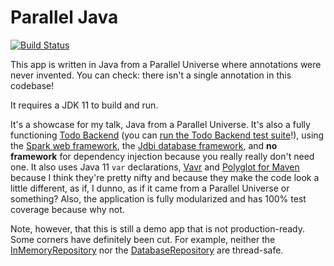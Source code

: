 # Parallel Java

[![Build Status](https://img.shields.io/travis/jqno/paralleljava.svg?style=plastic)](https://travis-ci.org/jqno/paralleljava)

This app is written in Java from a Parallel Universe where annotations were never invented. You can check: there isn't a single annotation in this codebase!

It requires a JDK 11 to build and run.

It's a showcase for my talk, Java from a Parallel Universe. It's also a fully functioning [Todo Backend](https://www.todobackend.com/) (you can [run the Todo Backend test suite](https://www.todobackend.com/specs/index.html?https://parallel-java.herokuapp.com/todo
)!), using the [Spark web framework](http://sparkjava.com/), the [Jdbi database framework](http://jdbi.org/), and **no framework** for dependency injection because you really really don't need one. It also uses Java 11 `var` declarations, [Vavr](http://www.vavr.io/) and [Polyglot for Maven](https://github.com/takari/polyglot-maven) because I think they're pretty nifty and because they make the code look a little different, as if, I dunno, as if it came from a Parallel Universe or something? Also, the application is fully modularized and has 100% test coverage because why not.

Note, however, that this is still a demo app that is not production-ready. Some corners have definitely been cut. For example, neither the [InMemoryRepository](https://github.com/jqno/paralleljava/blob/master/src/main/java/nl/jqno/paralleljava/app/persistence/inmemory/InMemoryRepository.java) nor the [DatabaseRepository](https://github.com/jqno/paralleljava/blob/master/src/main/java/nl/jqno/paralleljava/app/persistence/database/DatabaseRepository.java) are thread-safe.

